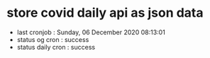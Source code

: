# store covid daily api as json data

- last cronjob : Sunday, 06 December 2020 08:13:01
- status og cron : success
- status daily cron : success
      
      